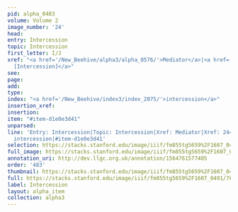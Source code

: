 ```yaml
---
pid: alpha_0483
volume: Volume 2
image_number: '24'
head: 
entry: Intercession
topic: Intercession
first_letter: I/J
xref: "<a href='/New_Beehive/alpha3/alpha_0576/'>Mediator</a>|<a href='/New_Beehive/toc/toc2_421/'>2443
  [Intercession]</a>"
see: 
page: 
add: 
type: 
index: "<a href='/New_Beehive/index3/index_2075/'>intercession</a>"
insertion_xref: 
insertion: 
item: "#item-d1e0e3d41"
unparsed: 
line: 'Entry: Intercession|Topic: Intercession|Xref: Mediator|Xref: 2443 [Intercession]|Index:
  intercession|#item-d1e0e3d41'
selection: https://stacks.stanford.edu/image/iiif/fm855tg5659%2F1607_0491/765,1023,2982,582/full/0/default.jpg
full_image: https://stacks.stanford.edu/image/iiif/fm855tg5659%2F1607_0491/full/full/0/default.jpg
annotation_uri: http://dev.llgc.org.uk/annotation/1564761577405
order: '483'
thumbnail: https://stacks.stanford.edu/image/iiif/fm855tg5659%2F1607_0491/765,1023,600,180/250,/0/default.jpg
full: https://stacks.stanford.edu/image/iiif/fm855tg5659%2F1607_0491/765,1023,2982,582/full/0/default.jpg
label: Intercession
layout: alpha_item
collection: alpha3
---
```

